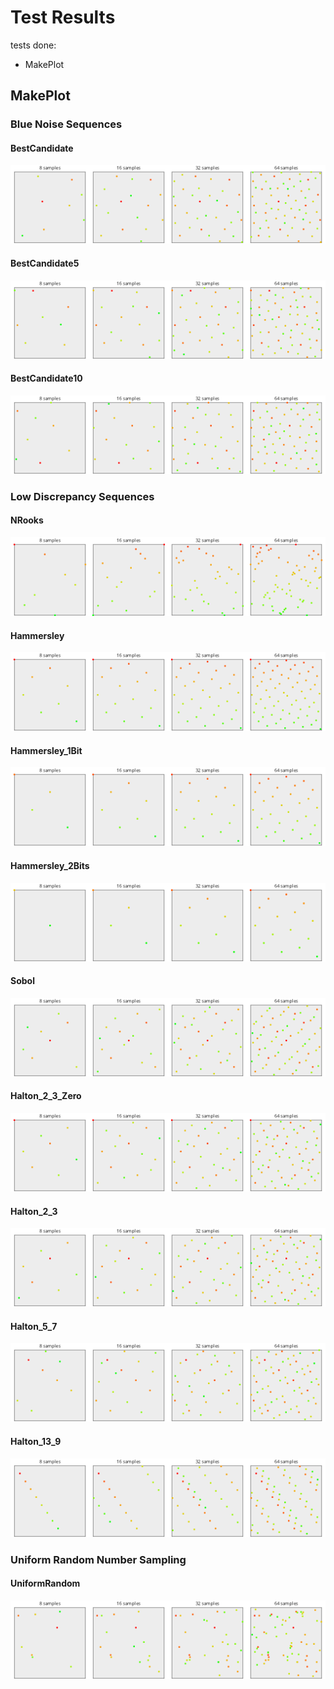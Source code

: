 # Test Results
 tests done:
* MakePlot
## MakePlot
### Blue Noise Sequences
#### BestCandidate
![BestCandidate](../../../_2d/samples/blue_noise/MakePlot_BestCandidate.png)  
#### BestCandidate5
![BestCandidate5](../../../_2d/samples/blue_noise/MakePlot_BestCandidate5.png)  
#### BestCandidate10
![BestCandidate10](../../../_2d/samples/blue_noise/MakePlot_BestCandidate10.png)  
### Low Discrepancy Sequences
#### NRooks
![NRooks](../../../_2d/samples/lds/MakePlot_NRooks.png)  
#### Hammersley
![Hammersley](../../../_2d/samples/lds/MakePlot_Hammersley.png)  
#### Hammersley_1Bit
![Hammersley_1Bit](../../../_2d/samples/lds/MakePlot_Hammersley_1Bit.png)  
#### Hammersley_2Bits
![Hammersley_2Bits](../../../_2d/samples/lds/MakePlot_Hammersley_2Bits.png)  
#### Sobol
![Sobol](../../../_2d/samples/lds/MakePlot_Sobol.png)  
#### Halton_2_3_Zero
![Halton_2_3_Zero](../../../_2d/samples/lds/MakePlot_Halton_2_3_Zero.png)  
#### Halton_2_3
![Halton_2_3](../../../_2d/samples/lds/MakePlot_Halton_2_3.png)  
#### Halton_5_7
![Halton_5_7](../../../_2d/samples/lds/MakePlot_Halton_5_7.png)  
#### Halton_13_9
![Halton_13_9](../../../_2d/samples/lds/MakePlot_Halton_13_9.png)  
### Uniform Random Number Sampling
#### UniformRandom
![UniformRandom](../../../_2d/samples/uniform_random/MakePlot_UniformRandom.png)  
